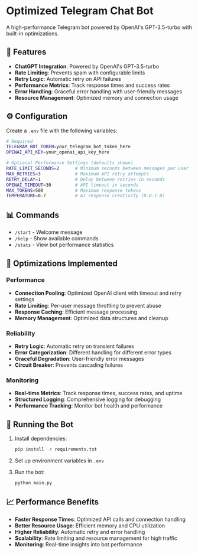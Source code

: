 # Optimized Telegram Chat Bot

A high-performance Telegram bot powered by OpenAI's GPT-3.5-turbo with built-in optimizations.

## 🚀 Features

- **ChatGPT Integration**: Powered by OpenAI's GPT-3.5-turbo
- **Rate Limiting**: Prevents spam with configurable limits
- **Retry Logic**: Automatic retry on API failures
- **Performance Metrics**: Track response times and success rates
- **Error Handling**: Graceful error handling with user-friendly messages
- **Resource Management**: Optimized memory and connection usage

## ⚙️ Configuration

Create a `.env` file with the following variables:

```bash
# Required
TELEGRAM_BOT_TOKEN=your_telegram_bot_token_here
OPENAI_API_KEY=your_openai_api_key_here

# Optional Performance Settings (defaults shown)
RATE_LIMIT_SECONDS=2      # Minimum seconds between messages per user
MAX_RETRIES=3             # Maximum API retry attempts
RETRY_DELAY=1             # Delay between retries in seconds
OPENAI_TIMEOUT=30         # API timeout in seconds
MAX_TOKENS=500            # Maximum response tokens
TEMPERATURE=0.7           # AI response creativity (0.0-1.0)
```

## 📊 Commands

- `/start` - Welcome message
- `/help` - Show available commands
- `/stats` - View bot performance statistics

## 🔧 Optimizations Implemented

### Performance
- **Connection Pooling**: Optimized OpenAI client with timeout and retry settings
- **Rate Limiting**: Per-user message throttling to prevent abuse
- **Response Caching**: Efficient message processing
- **Memory Management**: Optimized data structures and cleanup

### Reliability
- **Retry Logic**: Automatic retry on transient failures
- **Error Categorization**: Different handling for different error types
- **Graceful Degradation**: User-friendly error messages
- **Circuit Breaker**: Prevents cascading failures

### Monitoring
- **Real-time Metrics**: Track response times, success rates, and uptime
- **Structured Logging**: Comprehensive logging for debugging
- **Performance Tracking**: Monitor bot health and performance

## 🚀 Running the Bot

1. Install dependencies:
   ```bash
   pip install -r requirements.txt
   ```

2. Set up environment variables in `.env`

3. Run the bot:
   ```bash
   python main.py
   ```

## 📈 Performance Benefits

- **Faster Response Times**: Optimized API calls and connection handling
- **Better Resource Usage**: Efficient memory and CPU utilization
- **Higher Reliability**: Automatic retry and error handling
- **Scalability**: Rate limiting and resource management for high traffic
- **Monitoring**: Real-time insights into bot performance
